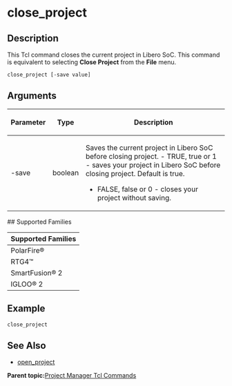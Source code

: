 # close\_project

## Description

This Tcl command closes the current project in Libero SoC. This command is equivalent to selecting **Close Project** from the **File** menu.

```
close_project [-save value]
```

## Arguments

<table id="GUID-431DADB2-4A9C-4165-B55E-07772083AB4D"><thead><tr><th>

Parameter

</th><th>

Type

</th><th>

Description

</th></tr></thead><tbody><tr><td>

-save

</td><td>

boolean

</td><td>

Saves the current project in Libero SoC before closing project. -   TRUE, true or 1 - saves your project in Libero SoC before closing project. Default is true.
-   FALSE, false or 0 - closes your project without saving.

</td></tr></tbody>
</table>## Supported Families

|Supported Families|
|------------------|
|PolarFire®|
|RTG4™|
|SmartFusion® 2|
|IGLOO® 2|

## Example

```
close_project
```

## See Also

-   [open\_project](GUID-3303647B-3CE2-4B43-BD74-603417CF6B07.md)

**Parent topic:**[Project Manager Tcl Commands](GUID-CE445F8D-419D-434B-9288-A0005F280E89.md)

